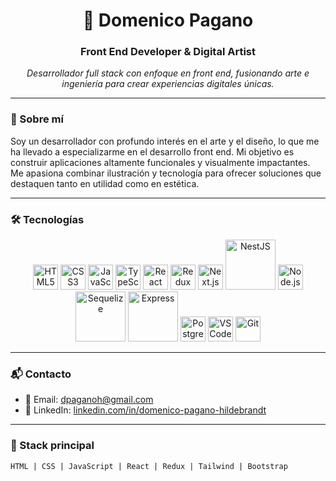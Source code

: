 <h1 align="center">🎨 Domenico Pagano</h1>
<h3 align="center">Front End Developer & Digital Artist</h3>

<p align="center">
  <em>Desarrollador full stack con enfoque en front end, fusionando arte e ingeniería para crear experiencias digitales únicas.</em>
</p>

---

### 🧠 Sobre mí

Soy un desarrollador con profundo interés en el arte y el diseño, lo que me ha llevado a especializarme en el desarrollo front end. Mi objetivo es construir aplicaciones altamente funcionales y visualmente impactantes. Me apasiona combinar ilustración y tecnología para ofrecer soluciones que destaquen tanto en utilidad como en estética.

---

### 🛠️ Tecnologías

<p align="center">
  <img src="https://upload.wikimedia.org/wikipedia/commons/thumb/3/38/HTML5_Badge.svg/600px-HTML5_Badge.svg.png" alt="HTML5" width="40"/>
  <img src="https://cdn4.iconfinder.com/data/icons/social-media-logos-6/512/121-css3-512.png" alt="CSS3" width="40"/>
  <img src="https://upload.wikimedia.org/wikipedia/commons/thumb/9/99/Unofficial_JavaScript_logo_2.svg/1024px-Unofficial_JavaScript_logo_2.svg.png" alt="JavaScript" width="40"/>
  <img src="https://cdn.iconscout.com/icon/free/png-256/free-typescript-icon-svg-png-download-2945272.png?f=webp" alt="TypeScript" width="40"/>
  <img src="https://upload.wikimedia.org/wikipedia/commons/thumb/a/a7/React-icon.svg/2300px-React-icon.svg.png" alt="React" width="40"/>
  <img src="https://www.svgrepo.com/show/303557/redux-logo.svg" alt="Redux" width="40"/>
  <img src="https://img.icons8.com/fluent-systems-filled/200/EBEBEB/nextjs.png" alt="Next.js" width="40"/>
  <img src="https://upload.wikimedia.org/wikipedia/commons/thumb/3/37/NestJS-logo-wordmark.svg/1200px-NestJS-logo-wordmark.svg.png" alt="NestJS" width="80"/>
  <img src="https://cdn.pixabay.com/photo/2015/04/23/17/41/node-js-736399_960_720.png" alt="Node.js" width="40"/>
  <img src="https://www.vectorlogo.zone/logos/sequelizejs/sequelizejs-ar21.svg" alt="Sequelize" width="80"/>
  <img src="https://i.cloudup.com/zfY6lL7eFa-3000x3000.png" alt="Express" width="80"/>
  <img src="https://upload.wikimedia.org/wikipedia/commons/thumb/2/29/Postgresql_elephant.svg/1200px-Postgresql_elephant.svg.png" alt="PostgreSQL" width="40"/>
  <img src="https://img.icons8.com/fluency/48/000000/visual-studio-code-2019.png" alt="VSCode" width="40"/>
  <img src="https://www.vectorlogo.zone/logos/git-scm/git-scm-icon.svg" alt="Git" width="40"/>
</p>

---

### 📬 Contacto

- 📧 Email: [dpaganoh@gmail.com](mailto:dpaganoh@gmail.com)  
- 💼 LinkedIn: [linkedin.com/in/domenico-pagano-hildebrandt](https://www.linkedin.com/in/domenico-pagano-hildebrandt/)

---

### 🎯 Stack principal

```
HTML | CSS | JavaScript | React | Redux | Tailwind | Bootstrap
